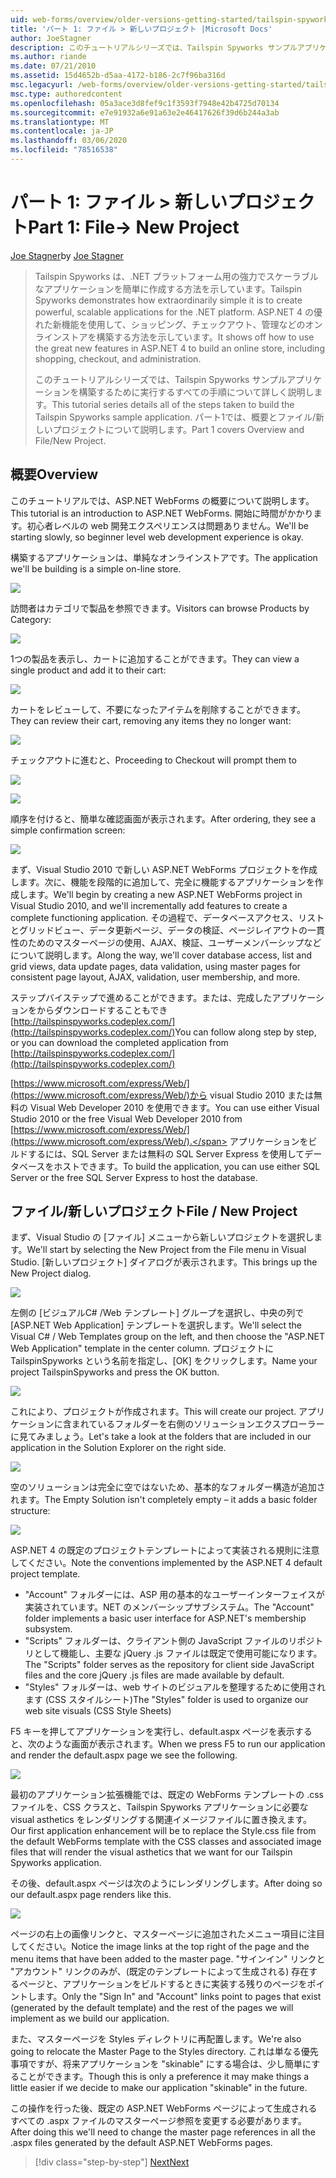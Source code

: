 ```yaml
---
uid: web-forms/overview/older-versions-getting-started/tailspin-spyworks/tailspin-spyworks-part-1
title: 'パート 1: ファイル > 新しいプロジェクト |Microsoft Docs'
author: JoeStagner
description: このチュートリアルシリーズでは、Tailspin Spyworks サンプルアプリケーションを構築するために実行するすべての手順について詳しく説明します。 パート1では、概要とファイル/新しいプロジェクトについて説明します。
ms.author: riande
ms.date: 07/21/2010
ms.assetid: 15d4652b-d5aa-4172-b186-2c7f96ba316d
msc.legacyurl: /web-forms/overview/older-versions-getting-started/tailspin-spyworks/tailspin-spyworks-part-1
msc.type: authoredcontent
ms.openlocfilehash: 05a3ace3d8fef9c1f3593f7948e42b4725d70134
ms.sourcegitcommit: e7e91932a6e91a63e2e46417626f39d6b244a3ab
ms.translationtype: MT
ms.contentlocale: ja-JP
ms.lasthandoff: 03/06/2020
ms.locfileid: "78516538"
---
```

# <a name="part-1-file--new-project"></a><span data-ttu-id="53b72-104">パート 1: ファイル > 新しいプロジェクト</span><span class="sxs-lookup"><span data-stu-id="53b72-104">Part 1: File-> New Project</span></span>

<span data-ttu-id="53b72-105">[Joe Stagner](https://github.com/JoeStagner)</span><span class="sxs-lookup"><span data-stu-id="53b72-105">by [Joe Stagner](https://github.com/JoeStagner)</span></span>

> <span data-ttu-id="53b72-106">Tailspin Spyworks は、.NET プラットフォーム用の強力でスケーラブルなアプリケーションを簡単に作成する方法を示しています。</span><span class="sxs-lookup"><span data-stu-id="53b72-106">Tailspin Spyworks demonstrates how extraordinarily simple it is to create powerful, scalable applications for the .NET platform.</span></span> <span data-ttu-id="53b72-107">ASP.NET 4 の優れた新機能を使用して、ショッピング、チェックアウト、管理などのオンラインストアを構築する方法を示しています。</span><span class="sxs-lookup"><span data-stu-id="53b72-107">It shows off how to use the great new features in ASP.NET 4 to build an online store, including shopping, checkout, and administration.</span></span>
> 
> <span data-ttu-id="53b72-108">このチュートリアルシリーズでは、Tailspin Spyworks サンプルアプリケーションを構築するために実行するすべての手順について詳しく説明します。</span><span class="sxs-lookup"><span data-stu-id="53b72-108">This tutorial series details all of the steps taken to build the Tailspin Spyworks sample application.</span></span> <span data-ttu-id="53b72-109">パート1では、概要とファイル/新しいプロジェクトについて説明します。</span><span class="sxs-lookup"><span data-stu-id="53b72-109">Part 1 covers Overview and File/New Project.</span></span>

## <a id="_Toc260221666"></a><span data-ttu-id="53b72-110">概要</span><span class="sxs-lookup"><span data-stu-id="53b72-110">Overview</span></span>

<span data-ttu-id="53b72-111">このチュートリアルでは、ASP.NET WebForms の概要について説明します。</span><span class="sxs-lookup"><span data-stu-id="53b72-111">This tutorial is an introduction to ASP.NET WebForms.</span></span> <span data-ttu-id="53b72-112">開始に時間がかかります。初心者レベルの web 開発エクスペリエンスは問題ありません。</span><span class="sxs-lookup"><span data-stu-id="53b72-112">We'll be starting slowly, so beginner level web development experience is okay.</span></span>

<span data-ttu-id="53b72-113">構築するアプリケーションは、単純なオンラインストアです。</span><span class="sxs-lookup"><span data-stu-id="53b72-113">The application we'll be building is a simple on-line store.</span></span>

![](tailspin-spyworks-part-1/_static/image1.jpg)

<span data-ttu-id="53b72-114">訪問者はカテゴリで製品を参照できます。</span><span class="sxs-lookup"><span data-stu-id="53b72-114">Visitors can browse Products by Category:</span></span>

![](tailspin-spyworks-part-1/_static/image2.jpg)

<span data-ttu-id="53b72-115">1つの製品を表示し、カートに追加することができます。</span><span class="sxs-lookup"><span data-stu-id="53b72-115">They can view a single product and add it to their cart:</span></span>

![](tailspin-spyworks-part-1/_static/image3.jpg)

<span data-ttu-id="53b72-116">カートをレビューして、不要になったアイテムを削除することができます。</span><span class="sxs-lookup"><span data-stu-id="53b72-116">They can review their cart, removing any items they no longer want:</span></span>

![](tailspin-spyworks-part-1/_static/image4.jpg)

<span data-ttu-id="53b72-117">チェックアウトに進むと、</span><span class="sxs-lookup"><span data-stu-id="53b72-117">Proceeding to Checkout will prompt them to</span></span>

![](tailspin-spyworks-part-1/_static/image5.jpg)

![](tailspin-spyworks-part-1/_static/image6.jpg)

<span data-ttu-id="53b72-118">順序を付けると、簡単な確認画面が表示されます。</span><span class="sxs-lookup"><span data-stu-id="53b72-118">After ordering, they see a simple confirmation screen:</span></span>

![](tailspin-spyworks-part-1/_static/image7.jpg)

<span data-ttu-id="53b72-119">まず、Visual Studio 2010 で新しい ASP.NET WebForms プロジェクトを作成します。次に、機能を段階的に追加して、完全に機能するアプリケーションを作成します。</span><span class="sxs-lookup"><span data-stu-id="53b72-119">We'll begin by creating a new ASP.NET WebForms project in Visual Studio 2010, and we'll incrementally add features to create a complete functioning application.</span></span> <span data-ttu-id="53b72-120">その過程で、データベースアクセス、リストとグリッドビュー、データ更新ページ、データの検証、ページレイアウトの一貫性のためのマスターページの使用、AJAX、検証、ユーザーメンバーシップなどについて説明します。</span><span class="sxs-lookup"><span data-stu-id="53b72-120">Along the way, we'll cover database access, list and grid views, data update pages, data validation, using master pages for consistent page layout, AJAX, validation, user membership, and more.</span></span>

<span data-ttu-id="53b72-121">ステップバイステップで進めることができます。または、完成したアプリケーションをからダウンロードすることもでき[http://tailspinspyworks.codeplex.com/](http://tailspinspyworks.codeplex.com/)</span><span class="sxs-lookup"><span data-stu-id="53b72-121">You can follow along step by step, or you can download the completed application from [http://tailspinspyworks.codeplex.com/](http://tailspinspyworks.codeplex.com/)</span></span>

<span data-ttu-id="53b72-122">[https://www.microsoft.com/express/Web/](https://www.microsoft.com/express/Web/)から visual Studio 2010 または無料の Visual Web Developer 2010 を使用できます。</span><span class="sxs-lookup"><span data-stu-id="53b72-122">You can use either Visual Studio 2010 or the free Visual Web Developer 2010 from [https://www.microsoft.com/express/Web/](https://www.microsoft.com/express/Web/).</span></span> <span data-ttu-id="53b72-123">アプリケーションをビルドするには、SQL Server または無料の SQL Server Express を使用してデータベースをホストできます。</span><span class="sxs-lookup"><span data-stu-id="53b72-123">To build the application, you can use either SQL Server or the free SQL Server Express to host the database.</span></span>

## <a id="_Toc260221667"></a><span data-ttu-id="53b72-124">ファイル/新しいプロジェクト</span><span class="sxs-lookup"><span data-stu-id="53b72-124">File / New Project</span></span>

<span data-ttu-id="53b72-125">まず、Visual Studio の [ファイル] メニューから新しいプロジェクトを選択します。</span><span class="sxs-lookup"><span data-stu-id="53b72-125">We'll start by selecting the New Project from the File menu in Visual Studio.</span></span> <span data-ttu-id="53b72-126">[新しいプロジェクト] ダイアログが表示されます。</span><span class="sxs-lookup"><span data-stu-id="53b72-126">This brings up the New Project dialog.</span></span>

![](tailspin-spyworks-part-1/_static/image8.jpg)

<span data-ttu-id="53b72-127">左側の [ビジュアルC# /Web テンプレート] グループを選択し、中央の列で [ASP.NET Web Application] テンプレートを選択します。</span><span class="sxs-lookup"><span data-stu-id="53b72-127">We'll select the Visual C# / Web Templates group on the left, and then choose the "ASP.NET Web Application" template in the center column.</span></span> <span data-ttu-id="53b72-128">プロジェクトに TailspinSpyworks という名前を指定し、[OK] をクリックします。</span><span class="sxs-lookup"><span data-stu-id="53b72-128">Name your project TailspinSpyworks and press the OK button.</span></span>

![](tailspin-spyworks-part-1/_static/image9.jpg)

<span data-ttu-id="53b72-129">これにより、プロジェクトが作成されます。</span><span class="sxs-lookup"><span data-stu-id="53b72-129">This will create our project.</span></span> <span data-ttu-id="53b72-130">アプリケーションに含まれているフォルダーを右側のソリューションエクスプローラーに見てみましょう。</span><span class="sxs-lookup"><span data-stu-id="53b72-130">Let's take a look at the folders that are included in our application in the Solution Explorer on the right side.</span></span>

![](tailspin-spyworks-part-1/_static/image10.jpg)

<span data-ttu-id="53b72-131">空のソリューションは完全に空ではないため、基本的なフォルダー構造が追加されます。</span><span class="sxs-lookup"><span data-stu-id="53b72-131">The Empty Solution isn't completely empty – it adds a basic folder structure:</span></span>

![](tailspin-spyworks-part-1/_static/image1.png)

<span data-ttu-id="53b72-132">ASP.NET 4 の既定のプロジェクトテンプレートによって実装される規則に注意してください。</span><span class="sxs-lookup"><span data-stu-id="53b72-132">Note the conventions implemented by the ASP.NET 4 default project template.</span></span>

- <span data-ttu-id="53b72-133">"Account" フォルダーには、ASP 用の基本的なユーザーインターフェイスが実装されています。NET のメンバーシップサブシステム。</span><span class="sxs-lookup"><span data-stu-id="53b72-133">The "Account" folder implements a basic user interface for ASP.NET's membership subsystem.</span></span>
- <span data-ttu-id="53b72-134">"Scripts" フォルダーは、クライアント側の JavaScript ファイルのリポジトリとして機能し、主要な jQuery .js ファイルは既定で使用可能になります。</span><span class="sxs-lookup"><span data-stu-id="53b72-134">The "Scripts" folder serves as the repository for client side JavaScript files and the core jQuery .js files are made available by default.</span></span>
- <span data-ttu-id="53b72-135">"Styles" フォルダーは、web サイトのビジュアルを整理するために使用されます (CSS スタイルシート)</span><span class="sxs-lookup"><span data-stu-id="53b72-135">The "Styles" folder is used to organize our web site visuals (CSS Style Sheets)</span></span>

<span data-ttu-id="53b72-136">F5 キーを押してアプリケーションを実行し、default.aspx ページを表示すると、次のような画面が表示されます。</span><span class="sxs-lookup"><span data-stu-id="53b72-136">When we press F5 to run our application and render the default.aspx page we see the following.</span></span>

![](tailspin-spyworks-part-1/_static/image11.jpg)

<span data-ttu-id="53b72-137">最初のアプリケーション拡張機能では、既定の WebForms テンプレートの .css ファイルを、CSS クラスと、Tailspin Spyworks アプリケーションに必要な visual asthetics をレンダリングする関連イメージファイルに置き換えます。</span><span class="sxs-lookup"><span data-stu-id="53b72-137">Our first application enhancement will be to replace the Style.css file from the default WebForms template with the CSS classes and associated image files that will render the visual asthetics that we want for our Tailspin Spyworks application.</span></span>

<span data-ttu-id="53b72-138">その後、default.aspx ページは次のようにレンダリングします。</span><span class="sxs-lookup"><span data-stu-id="53b72-138">After doing so our default.aspx page renders like this.</span></span>

![](tailspin-spyworks-part-1/_static/image12.jpg)

<span data-ttu-id="53b72-139">ページの右上の画像リンクと、マスターページに追加されたメニュー項目に注目してください。</span><span class="sxs-lookup"><span data-stu-id="53b72-139">Notice the image links at the top right of the page and the menu items that have been added to the master page.</span></span> <span data-ttu-id="53b72-140">"サインイン" リンクと "アカウント" リンクのみが、(既定のテンプレートによって生成される) 存在するページと、アプリケーションをビルドするときに実装する残りのページをポイントします。</span><span class="sxs-lookup"><span data-stu-id="53b72-140">Only the "Sign In" and "Account" links point to pages that exist (generated by the default template) and the rest of the pages we will implement as we build our application.</span></span>

<span data-ttu-id="53b72-141">また、マスターページを Styles ディレクトリに再配置します。</span><span class="sxs-lookup"><span data-stu-id="53b72-141">We're also going to relocate the Master Page to the Styles directory.</span></span> <span data-ttu-id="53b72-142">これは単なる優先事項ですが、将来アプリケーションを "skinable" にする場合は、少し簡単にすることができます。</span><span class="sxs-lookup"><span data-stu-id="53b72-142">Though this is only a preference it may make things a little easier if we decide to make our application "skinable" in the future.</span></span>

<span data-ttu-id="53b72-143">この操作を行った後、既定の ASP.NET WebForms ページによって生成されるすべての .aspx ファイルのマスターページ参照を変更する必要があります。</span><span class="sxs-lookup"><span data-stu-id="53b72-143">After doing this we'll need to change the master page references in all the .aspx files generated by the default ASP.NET WebForms pages.</span></span>

> [!div class="step-by-step"]
> [<span data-ttu-id="53b72-144">Next</span><span class="sxs-lookup"><span data-stu-id="53b72-144">Next</span></span>](tailspin-spyworks-part-2.md)
